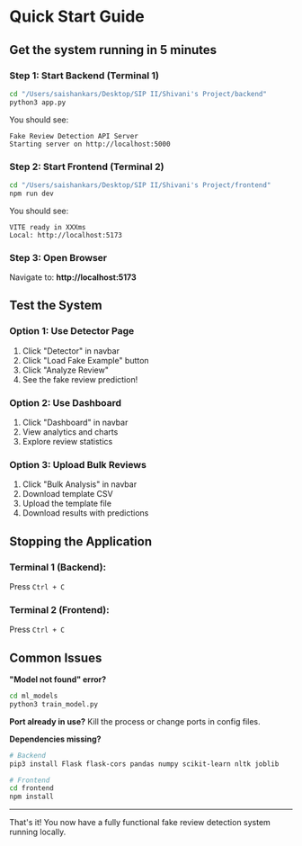 # Quick Start Guide

## Get the system running in 5 minutes

### Step 1: Start Backend (Terminal 1)

```bash
cd "/Users/saishankars/Desktop/SIP II/Shivani's Project/backend"
python3 app.py
```

You should see:
```
Fake Review Detection API Server
Starting server on http://localhost:5000
```

### Step 2: Start Frontend (Terminal 2)

```bash
cd "/Users/saishankars/Desktop/SIP II/Shivani's Project/frontend"
npm run dev
```

You should see:
```
VITE ready in XXXms
Local: http://localhost:5173
```

### Step 3: Open Browser

Navigate to: **http://localhost:5173**

## Test the System

### Option 1: Use Detector Page

1. Click "Detector" in navbar
2. Click "Load Fake Example" button
3. Click "Analyze Review"
4. See the fake review prediction!

### Option 2: Use Dashboard

1. Click "Dashboard" in navbar
2. View analytics and charts
3. Explore review statistics

### Option 3: Upload Bulk Reviews

1. Click "Bulk Analysis" in navbar
2. Download template CSV
3. Upload the template file
4. Download results with predictions

## Stopping the Application

### Terminal 1 (Backend):
Press `Ctrl + C`

### Terminal 2 (Frontend):
Press `Ctrl + C`

## Common Issues

**"Model not found" error?**
```bash
cd ml_models
python3 train_model.py
```

**Port already in use?**
Kill the process or change ports in config files.

**Dependencies missing?**
```bash
# Backend
pip3 install Flask flask-cors pandas numpy scikit-learn nltk joblib

# Frontend
cd frontend
npm install
```

---

That's it! You now have a fully functional fake review detection system running locally.

